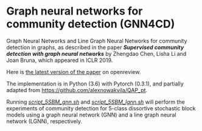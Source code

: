 # Graph neural networks for community detection (GNN4CD)
Graph Neural Networks and Line Graph Neural Networks for community detection in graphs, as described in the paper **_Supervised community detection with graph neural networks_** by Zhengdao Chen, Lisha Li and Joan Bruna, which appeared in ICLR 2019. 

Here is [the latest version of the paper](https://openreview.net/pdf?id=H1g0Z3A9Fm) on openreview. 

The implementation is in Python (3.6) with Pytorch (0.3.1), and partially adapted from https://github.com/alexnowakvila/QAP_pt.

Running [_script_5SBM_gnn.sh_](https://github.com/zhengdao-chen/GNN4CD/blob/master/src/script_5SBM_gnn.sh) and [_script_5SBM_lgnn.sh_](https://github.com/zhengdao-chen/GNN4CD/blob/master/src/script_5SBM_lgnn.sh) will perform the experiments of community detection for 5-class dissortive stochastic block models using a graph neural network (GNN) and a line graph neural network (LGNN), respectively.
